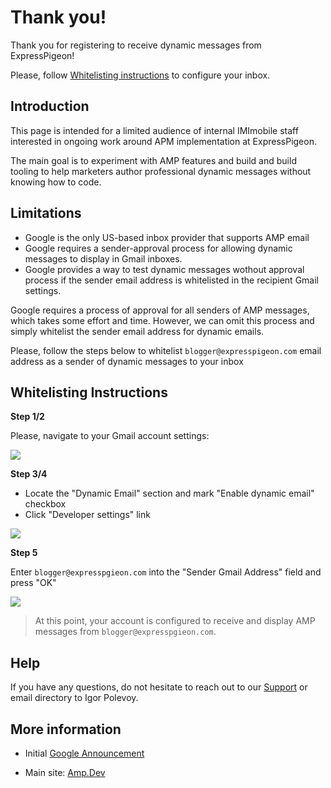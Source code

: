 # Thank you!

Thank you for registering to receive dynamic  messages from ExpressPigeon!

Please, follow [Whitelisting instructions](#whitelisting-instructions) to configure your
inbox.   

## Introduction

This page is intended for a limited audience of internal IMImobile staff interested in 
ongoing work around APM implementation at ExpressPigeon.

The main goal is to experiment with AMP features and build and build tooling to help marketers 
author professional dynamic messages without knowing how  to code. 

## Limitations

* Google is the only US-based inbox provider  that supports AMP email
* Google requires a  sender-approval process for allowing dynamic messages to display in Gmail inboxes. 
* Google provides a way to test dynamic messages wothout approval process if the sender email address 
is whitelisted in the recipient Gmail settings. 

Google requires a process of approval for all senders  of AMP messages, which takes some effort and time. 
However, we can omit this process and  simply whitelist the sender email address for dynamic emails.


Please, follow the steps below to whitelist `blogger@expresspigeon.com` email address as a 
sender of dynamic  messages to your inbox
 

## Whitelisting Instructions

**Step 1/2**

Please, navigate to your Gmail account settings: 

![](images/amp/gmail-settings.png)

**Step 3/4**

* Locate the  "Dynamic Email" section and mark "Enable dynamic email" checkbox
* Click "Developer settings" link  

![](images/amp/dynamic-email.png)


**Step 5**

 Enter `blogger@expresspgieon.com` into the "Sender Gmail Address" field and press "OK"

![](images/amp/whitelisting.png)



> At this point, your account is configured to receive and display AMP messages from `blogger@expresspgieon.com`. 

## Help

If you have any questions, do not hesitate to reach out to our [Support](/support) or email directory to Igor Polevoy.  

## More information

* Initial [Google Announcement](https://www.blog.google/products/g-suite/bringing-power-amp-gmail/)   

* Main site: [Amp.Dev](https://amp.dev/about/email/)

